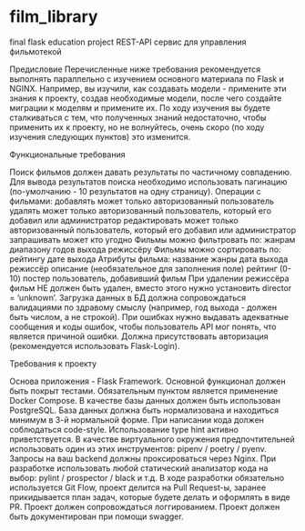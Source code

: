 # film_library
final flask education project
REST-API сервис для управления фильмотекой

Предисловие
Перечисленные ниже требования рекомендуется выполнять параллельно с изучением основного материала по Flask и NGINX. Например, вы изучили, как создавать модели - примените эти знания к проекту, создав необходимые модели, после чего создайте миграции к моделям и примените их.
По ходу изучения вы будете сталкиваться с тем, что полученных знаний недостаточно, чтобы применить их к проекту, но не волнуйтесь, очень скоро (по ходу изучения следующих пунктов) это изменится.

Функциональные требования

Поиск фильмов должен давать результаты по частичному совпадению.
Для вывода результатов поиска необходимо использовать пагинацию (по-умолчанию - 10 результатов на одну страницу).
Операции с фильмами: 
добавлять может только авторизованный пользователь
удалять может только авторизованный пользователь, который его добавил или администратор
редактировать может только авторизованный пользователь, который его добавил или администратор
запрашивать может кто угодно
Фильмы можно фильтровать по:
жанрам
диапазону годов выхода
режиссёру
Фильмы можно сортировать по:
рейтингу
дате выхода
Атрибуты фильма:
название
жанры
дата выхода
режиссёр
описание (необязательное для заполнения поле)
рейтинг (0-10)
постер
пользователь, добавивший фильм
При удалении режиссёра фильм НЕ должен быть удален, вместо этого нужно установить director = ‘unknown’.
Загрузка данных в БД должна сопровождаться валидациями по здравому смыслу (например, год выхода - должен быть числом, а не строкой).
При ошибках нужно выдавать адекватные сообщения и коды ошибок, чтобы пользователь API мог понять, что является причиной ошибки.
Должна присутствовать авторизация (рекомендуется использовать Flask-Login).


Требования к проекту

Основа приложения - Flask Framework.
Основной функционал должен быть покрыт тестами.
Обязательным пунктом является применение Docker Compose.
В качестве базы данных должен быть использован PostgreSQL.
База данных должна быть нормализована и находиться минимум в 3-й нормальной форме.
При написании кода должен соблюдаться code-style.
Использование type hint активно приветствуется.
В качестве виртуального окружения предпочтительней использовать один из этих инструментов: pipenv / poetry / pyenv.
Запросы на ваш backend должны проксироваться через Nginx.
При разработке использовать любой статический анализатор кода на выбор: pylint / prospector / black и т.д.
В ходе разработки обязательно используется Git Flow, проект делится на Pull Request-ы, заранее прикидывается план задач, которые будете делать и оформлять в виде PR.
Проект должен сопровождаться логгированием.
Проект должен быть документирован при помощи swagger.
